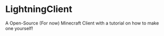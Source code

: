 # LightningClient
A Open-Source (For now) Minecraft Client with a tutorial on how to make one yourself!
